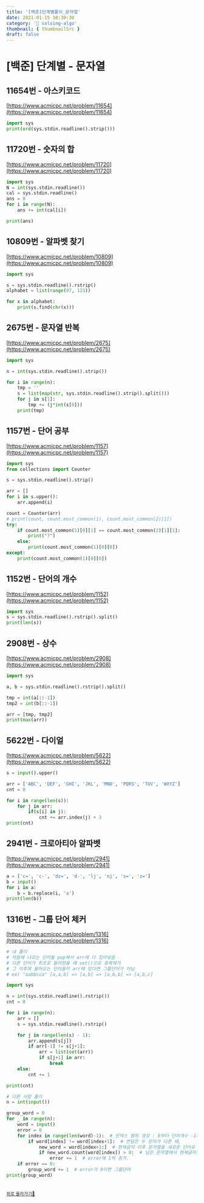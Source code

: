 ```yaml
---
title: '[백준]단계별풀이_문자열'
date: 2021-01-15 10:30:30
category: '💯 solving-algo'
thumbnail: { thumbnailSrc }
draft: false
---
```


# [백준] 단계별 - 문자열

## 11654번 - 아스키코드

[https://www.acmicpc.net/problem/11654](https://www.acmicpc.net/problem/11654)

```python
import sys
print(ord(sys.stdin.readline().strip()))
```

## 11720번 - 숫자의 합

[https://www.acmicpc.net/problem/11720](https://www.acmicpc.net/problem/11720)

```python
import sys
N = int(sys.stdin.readline())
cal = sys.stdin.readline()
ans = 0
for i in range(N):
    ans += int(cal[i])

print(ans)
```

## 10809번 - 알파벳 찾기

[https://www.acmicpc.net/problem/10809](https://www.acmicpc.net/problem/10809)

```python
import sys

s = sys.stdin.readline().rstrip()
alphabet = list(range(97, 123))

for x in alphabet:
    print(s.find(chr(x)))
```

## 2675번 - 문자열 반복

[https://www.acmicpc.net/problem/2675](https://www.acmicpc.net/problem/2675)

```python
import sys

n = int(sys.stdin.readline().strip())

for i in range(n):
    tmp = ''
    s = list(map(str, sys.stdin.readline().strip().split()))
    for j in s[1]:
        tmp += (j*int(s[0]))
    print(tmp)
```

## 1157번 - 단어 공부

[https://www.acmicpc.net/problem/1157](https://www.acmicpc.net/problem/1157)

```python
import sys
from collections import Counter

s = sys.stdin.readline().strip()

arr = []
for i in s.upper():
    arr.append(i)

count = Counter(arr)
# print(count, count.most_common(1), count.most_common(2)[1])
try:
    if count.most_common(1)[0][1] == count.most_common(2)[1][1]:
        print("?")
    else:
        print(count.most_common(1)[0][0])
except:
    print(count.most_common(1)[0][0])
```

## 1152번 - 단어의 개수

[https://www.acmicpc.net/problem/1152](https://www.acmicpc.net/problem/1152)

```python
import sys
s = sys.stdin.readline().rstrip().split()
print(len(s))
```

## 2908번 - 상수

[https://www.acmicpc.net/problem/2908](https://www.acmicpc.net/problem/2908)

```python
import sys

a, b = sys.stdin.readline().rstrip().split()

tmp = int(a[::-1])
tmp2 = int(b[::-1])

arr = [tmp, tmp2]
print(max(arr))
```

## 5622번 - 다이얼

[https://www.acmicpc.net/problem/5622](https://www.acmicpc.net/problem/5622)

```python
s = input().upper()

arr = ['ABC', 'DEF', 'GHI', 'JKL', 'MNO', 'PQRS', 'TUV', 'WXYZ']
cnt = 0

for i in range(len(s)):
    for j in arr:
        if(s[i] in j):
            cnt += arr.index(j) + 3
print(cnt)
```

## 2941번 - 크로아티아 알파벳

[https://www.acmicpc.net/problem/2941](https://www.acmicpc.net/problem/2941)

```python
a = ['c=', 'c-', 'dz=', 'd-', 'lj', 'nj', 's=', 'z=']
b = input()
for i in a:
    b = b.replace(i, 'a')
print(len(b))
```

## 1316번 - 그룹 단어 체커

[https://www.acmicpc.net/problem/1316](https://www.acmicpc.net/problem/1316)

```python
# 내 풀이
# 처음에 나오는 단어들 pop해서 arr에 다 집어넣음
# 다른 단어가 최초로 들어왔을 때 set()으로 중복제거
# 그 이후에 들어오는 단어들이 arr에 있다면 그룹단어가 아님
# ex) "aabbcca" [a,a,b] => [a,b] => [a,b,b] => [a,b,c]

import sys

n = int(sys.stdin.readline().rstrip())
cnt = 0

for i in range(n):
    arr = []
    s = sys.stdin.readline().rstrip()

    for j in range(len(s) - 1):
        arr.append(s[j])
        if arr[-1] != s[j+1]:
            arr = list(set(arr))
            if s[j+1] in arr:
                break
    else:
        cnt += 1

print(cnt)

# 다른 사람 풀이
n = int(input())

group_word = 0
for _ in range(n):
    word = input()
    error = 0
    for index in range(len(word)-1):  # 인덱스 범위 생성 : 0부터 단어개수 -1까지
        if word[index] != word[index+1]:  # 연달은 두 문자가 다른 때,
            new_word = word[index+1:]  # 현재글자 이후 문자열을 새로운 단어로 생성
            if new_word.count(word[index]) > 0:  # 남은 문자열에서 현재글자가 있있다면
                error += 1  # error에 1씩 증가.
    if error == 0:
        group_word += 1  # error가 0이면 그룹단어
print(group_word)
```

<br />
<a href='#'><small class='up-button'>위로 올라가기💨</small></a>
<br />
